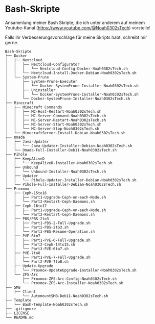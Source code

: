 # Bash-Skripte
Ansammlung meiner Bash Skripte, die ich unter anderem auf meinem Youtube-Kanal (https://www.youtube.com/@Noah0302sTech) vorstelle!

Falls ihr Verbesserungsvorschläge für meine Skripts habt, schreibt mir gerne.



	Bash-Skripte
	├── Docker
	│	├── Nextcloud
	│	│	├── Nextcloud-Configurator
	│	│	│	└── Nextcloud-Config-Docker-Noah0302sTech.sh
	│	│	└── Nextcloud-Install-Docker-Debian-Noah0302sTech.sh
	│	└── System-Prune
	│		├── System-Prune-Executer
	│		│	└── Docker-SystemPrune-Installer-Noah0302sTech.sh
	│		├── Uninstaller
	│		│	└── Docker-SystemPrune-Installer-Noah0302sTech.sh
	│		└── Docker-SystemPrune-Installer-Noah0302sTech.sh
	├── Minecraft
	│	├── Minecraft Commands
	│	│	├── MC-Host-Restart-Noah0302sTech.sh
	│	│	├── MC-Server-Command-Noah0302sTech.sh
	│	│	├── MC-Server-Restart-Noah0302sTech.sh
	│	│	├── MC-Server-Start-Noah0302sTech.sh
	│	│	└── MC-Server-Stop-Noah0302sTech.sh
	│	└── MinecraftServer-Install-Debian-Noah0302sTech.sh
	├── Omada
	│	├── Java-Updater
	│	│	└── Java-Updater-Installer-Debian-Noah0302sTech.sh
	│	└── Omada-Full-Installer-Deb11-Noah0302sTech.sh
	├── Pihole
	│	├── KeepAliveD
	│	│	└── KeepAliveD-Installer-Noah0302sTech.sh
	│	├── Unbound
	│	│	└── Unbound-Installer-Noah0302sTech.sh
	│	├── Updater
	│	│	└── Pihole-Updater-Installer-Debian-Noah0302sTech.sh
	│	└── Pihole-Full-Installer-Debian-Noah0302sTech.sh
	├── Proxmox
	│	├── Ceph-15to16
	│	│	├── Part1-Upgrade-Ceph-on-each-Node.sh
	│	│	└── Part2-Restart-Ceph-Daemons.sh
	│	├── Ceph-16to17
	│	│	├── Part1-Upgrade-Ceph-on-each-Node.sh
	│	│	└── Part2-Restart-Ceph-Daemons.sh
	│	├── PBS/PBS-2to3
	│	│	├── Part1-PBS-2-Full-Upgrade.sh
	│	│	├── Part2-PBS-2to3.sh
	│	│	└── Part3-PBS-Resume-Operation.sh
	│	├── PVE-6to7
	│	│	├── Part1-PVE-6-Full-Upgrade.sh
	│	│	├── Part2-Ceph-14to15.sh
	│	│	└── Part3-PVE-6to7.sh
	│	├── PVE-7to8
	│	│	├── Part1-PVE-7-Full-Upgrade.sh
	│	│	└── Part2-PVE-7to8.sh
	│	├── Update-Upgrade
	│	│	└── Proxmox-UpdateUpgrade-Installer-Noah0302sTech.sh
	│	└── ZFS-Arc
	│		├── Proxmox-ZFS-Arc-Config-Noah0302sTech.sh
	│		└── Proxmox-ZFS-Arc-Installer-Noah0302sTech.sh
	├── SMB
	│	├── Client
	│		└── AutomountSMB-Deb11-Noah0302sTech.sh
	├── Template
	│	└── Bash-Template-Noah0302sTech.sh
	├── .gitignore
	├── LICENSE 
	└── README.md 